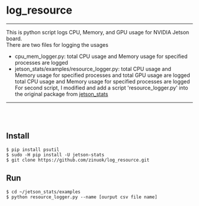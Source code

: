 # log_resource

***
This is python script logs CPU, Memory, and GPU usage for NVIDIA Jetson board. <br>
There are two files for logging the usages
+ cpu_mem_logger.py: total CPU usage and Memory usage for specified processes are logged
+ jetson_stats/examples/resource_logger.py: total CPU usage and Memory usage for specified processes  and total GPU usage are logged <br>total CPU usage and Memory usage for specified processes are logged
For second script, I modified and add a script 'resource_logger.py' into the original package from [jetson_stats](https://github.com/rbonghi/jetson_stats)
***
<br><br>

## Install
```
$ pip install psutil
$ sudo -H pip install -U jetson-stats
$ git clone https://github.com/zinuok/log_resource.git
```

## Run
```
$ cd ~/jetson_stats/examples
$ python resource_logger.py --name [ourput csv file name]
```

